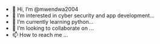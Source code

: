 - 👋 Hi, I’m @mwendwa2004
- 👀 I’m interested in cyber security and app development...
- 🌱 I’m currently learning python...
- 💞️ I’m looking to collaborate on ...
- 📫 How to reach me ...

<!---
mwendwa2004/mwendwa2004 is a ✨ special ✨ repository because its `README.md` (this file) appears on your GitHub profile.
You can click the Preview link to take a look at your changes.
--->
